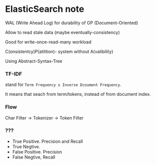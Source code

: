 # ElasticSearch note 

WAL (Write Ahead Log) for durability of OP (Document-Oriented)

Allow to read stale data (maybe eventually-consistency)

Good for write-once-read-many workload

C(onsistentcy)P(atittion)- system without A(valibility)

Using Abstract-Syntax-Tree

### TF-IDF
stand for `Term Frequency x Inverse Dcoument Frequency`.

It means that seach from term/tokens, instead of from document index.

### Flow
Char Filter -> Tokenizer -> Token Filter

### ???
- True Positive. Precision and Recall
- True Negtive.
- False Positive. Precision
- False Negtive, Recall
